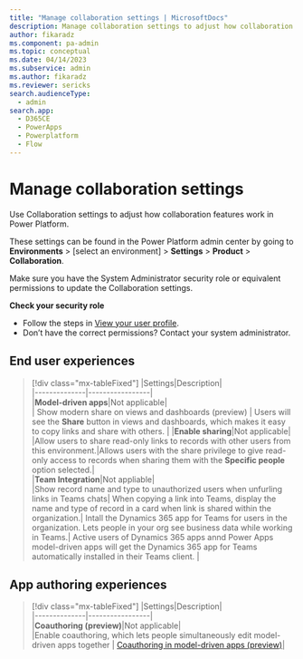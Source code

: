 ```yaml
---
title: "Manage collaboration settings | MicrosoftDocs"
description: Manage collaboration settings to adjust how collaboration features work in Power Platform.
author: fikaradz
ms.component: pa-admin
ms.topic: conceptual
ms.date: 04/14/2023
ms.subservice: admin
ms.author: fikaradz 
ms.reviewer: sericks
search.audienceType: 
  - admin
search.app:
  - D365CE
  - PowerApps
  - Powerplatform
  - Flow
---
```

# Manage collaboration settings

Use Collaboration settings to adjust how collaboration features work in Power Platform.

These settings can be found in the Power Platform admin center by going to **Environments** > [select an environment] > **Settings** > **Product** > **Collaboration**.

Make sure you have the System Administrator security role or equivalent permissions to update the Collaboration settings.

**Check your security role**

- Follow the steps in [View your user profile](/powerapps/user/view-your-user-profile).
- Don’t have the correct permissions? Contact your system administrator.

## End user experiences

> [!div class="mx-tableFixed"]
> |Settings|Description|  
> |--------------|-----------------|  
> |**Model-driven apps**|Not applicable|  
> | Show modern share on views and dashboards (preview) | Users will see the **Share** button in views and dashboards, which makes it easy to copy links and share with others. |
> |**Enable sharing**|Not applicable|  
> |Allow users to share read-only links to records with other users from this environment.|Allows users with the share privilege to give read-only access to records when sharing them with the **Specific people** option selected.|  
> |**Team Integration**|Not appliable|  
> |Show record name and type to unauthorized users when unfurling links in Teams chats| When copying a link into Teams, display the name and type of record in a card when link is shared within the organization.|
> Intall the Dynamics 365 app for Teams for users in the organization. Lets people in your org see business data while working in Teams.| Active users of Dynamics 365 apps annd Power Apps model-driven apps will get the Dynamics 365 app for Teams automatically installed in their Teams client.  |

## App authoring experiences
> [!div class="mx-tableFixed"]
> |Settings|Description|  
> |--------------|-----------------|  
> |**Coauthoring (preview)**|Not applicable|  
> |Enable coauthoring, which lets people simultaneously edit model-driven apps together | [Coauthoring in model-driven apps (preview)](/power-apps/maker/model-driven-apps/coauthoring)| 

